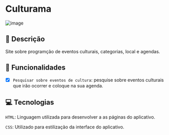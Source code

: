 # Culturama

![image](https://github.com/user-attachments/assets/3f0b49bf-da4b-49bf-84f9-c52b22e1b79e)

## 📑 Descrição

Site sobre programção de eventos culturais, categorias, local e agendas.

## 🎯 Funcionalidades

- [x] `Pesquisar sobre eventos de cultura`: pesquise sobre eventos culturais que irão ocorrer e coloque na sua agenda. 

## 💻 Tecnologias 

`HTML`: Linguagem utilizada para desenvolver a as páginas do aplicativo.

`CSS`: Utilizado para estilização da interface do aplicativo.
